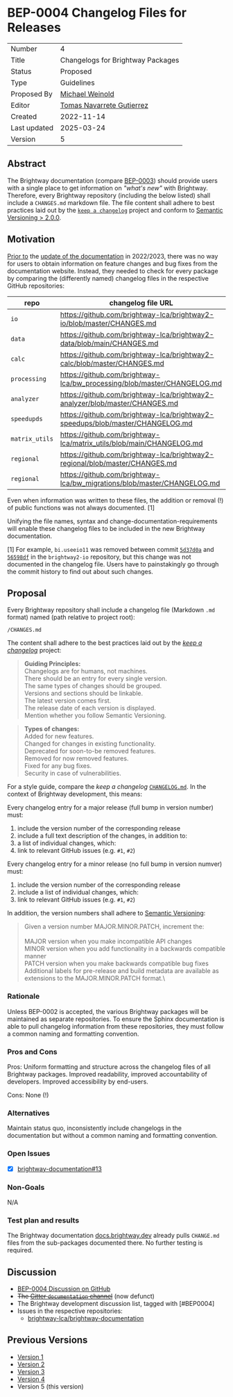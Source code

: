 # BEP-0004 Changelog Files for Releases

| | |
| - | - |
| Number | 4 |
| Title | Changelogs for Brightway Packages |
| Status | Proposed |
| Type | Guidelines |
| Proposed By | [Michael Weinold](mailto:dev@weinold.ch) |
| Editor | [Tomas Navarrete Gutierrez](mailto:tomas.navarrete@list.lu) |
| Created | 2022-11-14 |
| Last updated | 2025-03-24 |
| Version | 5 |

## Abstract

The Brightway documentation (compare [BEP-0003](https://github.com/brightway-lca/enhancement-proposals/blob/main/proposals/0003_documentation.md)) should provide users with a single place to get information on _"what's new"_ with Brightway. Therefore, every Brightway repository (including the below listed) shall include a `CHANGES.md` markdown file. The file content shall adhere to best practices laid out by the [`keep a changelog`](https://keepachangelog.com/en/1.0.0/) project and conform to [Semantic Versioning > 2.0.0](https://semver.org/).

## Motivation

[Prior to](https://web.archive.org/web/20200716020925/https://brightway.dev/) the [update of the documentation](https://github.com/brightway-lca/brightway-documentation/milestones?state=closed) in 2022/2023, there was no way for users to obtain information on feature changes and bug fixes from the documentation website. Instead, they needed to check for every package by comparing the (differently named) changelog files in the respective GitHub repositories:

| repo | changelog file URL |
| ---- | ------------------ |
| `io` | https://github.com/brightway-lca/brightway2-io/blob/master/CHANGES.md |
| `data` | https://github.com/brightway-lca/brightway2-data/blob/main/CHANGES.md |
| `calc` | https://github.com/brightway-lca/brightway2-calc/blob/master/CHANGES.md |
| `processing` | https://github.com/brightway-lca/bw_processing/blob/master/CHANGELOG.md | 
| `analyzer` | https://github.com/brightway-lca/brightway2-analyzer/blob/master/CHANGES.md |
| `speedupds` | https://github.com/brightway-lca/brightway2-speedups/blob/master/CHANGELOG.md |
| `matrix_utils` | https://github.com/brightway-lca/matrix_utils/blob/main/CHANGELOG.md |
| `regional` | https://github.com/brightway-lca/brightway2-regional/blob/master/CHANGES.md |
| `regional` | https://github.com/brightway-lca/bw_migrations/blob/master/CHANGELOG.md |

Even when information was written to these files, the addition or removal (!) of public functions was not always documented. [1]

Unifying the file names, syntax and change-documentation-requirements will enable these changelog files to be included in the new Brightway documentation.

[1] For example, `bi.useeio11` was removed between commit [`5d37d0a`](https://github.com/brightway-lca/brightway2-io/blob/5d37d0a81b2f2e2b1abeaac52241af66d6b3ee19/bw2io/__init__.py) and [`56598df`](https://github.com/brightway-lca/brightway2-io/blob/56598df8f813563ffbde788436d32353733384a5/bw2io/__init__.py) in the `brightway2-io` repository, but this change was not documented in the changelog file. Users have to painstakingly go through the commit history to find out about such changes.

## Proposal

Every Brightway repository shall include a changelog file (Markdown `.md` format) named (path relative to project root): 

```
/CHANGES.md
```

The content shall adhere to the best practices laid out by the [_keep a changelog_](https://keepachangelog.com/en/1.0.0/) project:

> __Guiding Principles:__ \
Changelogs are for humans, not machines. \
There should be an entry for every single version. \
The same types of changes should be grouped. \
Versions and sections should be linkable. \
The latest version comes first. \
The release date of each version is displayed. \
Mention whether you follow Semantic Versioning.

> __Types of changes:__ \
Added for new features. \
Changed for changes in existing functionality. \
Deprecated for soon-to-be removed features. \
Removed for now removed features. \
Fixed for any bug fixes. \
Security in case of vulnerabilities.

For a style guide, compare the _keep a changelog_ [`CHANGELOG.md`](https://raw.githubusercontent.com/olivierlacan/keep-a-changelog/main/CHANGELOG.md). In the context of Brightway development, this means:  

Every changelog entry for a major release (full bump in version number) must:

1. include the version number of the corresponding release
1. include a full text description of the changes, in addition to:
2. a list of individual changes, which:
3. link to relevant GitHub issues (e.g. `#1`, `#2`)

Every changelog entry for a minor release (no full bump in version numver) must:

1. include the version number of the corresponding release
2. include a list of individual changes, which:
3. link to relevant GitHub issues (e.g. `#1`, `#2`)

In addition, the version numbers shall adhere to [Semantic Versioning](https://semver.org/):

> Given a version number MAJOR.MINOR.PATCH, increment the: \
> \
MAJOR version when you make incompatible API changes\
MINOR version when you add functionality in a backwards compatible manner\
PATCH version when you make backwards compatible bug fixes\
Additional labels for pre-release and build metadata are available as extensions to the MAJOR.MINOR.PATCH format.\

### Rationale

Unless BEP-0002 is accepted, the various Brightway packages will be maintained as separate repositories. To ensure the Sphinx documentation is able to pull changelog information from these repositories, they must follow a common naming and formatting convention.

### Pros and Cons

Pros: Uniform formatting and structure across the changelog files of all Brightway packages. Improved readability, improved accountability of developers. Improved accessibility by end-users.

Cons: None (!)

### Alternatives

Maintain status quo, inconsistently include changelogs in the documentation but without a common naming and formatting convention.

### Open Issues

- [X] [brightway-documentation#13](https://github.com/brightway-lca/brightway-documentation/issues/13)

### Non-Goals

N/A

### Test plan and results

The Brightway documentation [docs.brightway.dev](https://documentation.brightway.dev/) already pulls `CHANGE.md` files from the sub-packages documented there. No further testing is required.

## Discussion

* [BEP-0004 Discussion on GitHub](https://github.com/brightway-lca/enhancement-proposals/discussions/26)
*  ~~The [Gitter `documentation` channel](https://gitter.im/brightway-lca/documentation)~~ (now defunct)
* The Brightway development discussion list, tagged with [#BEP0004]
* Issues in the respective repositories:
   - [brightway-lca/brightway-documentation](https://github.com/brightway-lca/brightway-documentation/issues/13)

## Previous Versions

 - [Version 1](https://github.com/brightway-lca/enhancement-proposals/blob/2d904c1e457ad589c2e2ea7d2434c7d360989a0f/proposals/0004_changelogs.md)
 - [Version 2](https://github.com/brightway-lca/enhancement-proposals/blob/662bd104ba8c83e313b966a9c5893b2e3c95376a/proposals/0004_changelogs.md)
 - [Version 3](https://github.com/brightway-lca/enhancement-proposals/blob/a3043a12d1e50f27dc7c809ca50e0dd76e909381/proposals/0004_changelogs.md)
 - [Version 4](https://github.com/brightway-lca/enhancement-proposals/blob/1dee91c89cee39d527cf6a2ad65630f9764fa7b3/proposals/0004_changelogs.md)
 - Version 5 (this version)